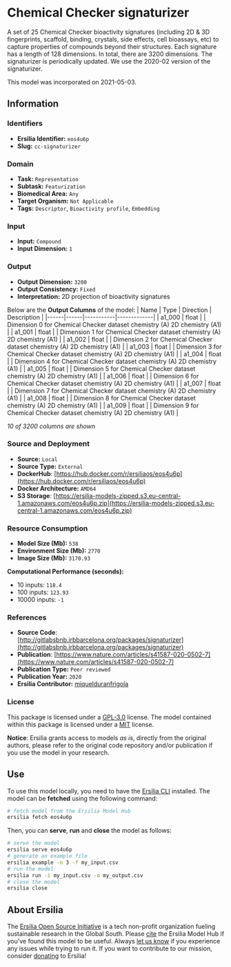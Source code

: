# Chemical Checker signaturizer

A set of 25 Chemical Checker bioactivity signatures (including 2D & 3D fingerprints, scaffold, binding, crystals, side effects, cell bioassays, etc) to capture properties of compounds beyond their structures. Each signature has a length of 128 dimensions. In total, there are 3200 dimensions. The signaturizer is periodically updated. We use the 2020-02 version of the signaturizer.

This model was incorporated on 2021-05-03.

## Information
### Identifiers
- **Ersilia Identifier:** `eos4u6p`
- **Slug:** `cc-signaturizer`

### Domain
- **Task:** `Representation`
- **Subtask:** `Featurization`
- **Biomedical Area:** `Any`
- **Target Organism:** `Not Applicable`
- **Tags:** `Descriptor`, `Bioactivity profile`, `Embedding`

### Input
- **Input:** `Compound`
- **Input Dimension:** `1`

### Output
- **Output Dimension:** `3200`
- **Output Consistency:** `Fixed`
- **Interpretation:** 2D projection of bioactivity signatures

Below are the **Output Columns** of the model:
| Name | Type | Direction | Description |
|------|------|-----------|-------------|
| a1_000 | float |  | Dimension 0 for Chemical Checker dataset chemistry (A) 2D chemistry (A1) |
| a1_001 | float |  | Dimension 1 for Chemical Checker dataset chemistry (A) 2D chemistry (A1) |
| a1_002 | float |  | Dimension 2 for Chemical Checker dataset chemistry (A) 2D chemistry (A1) |
| a1_003 | float |  | Dimension 3 for Chemical Checker dataset chemistry (A) 2D chemistry (A1) |
| a1_004 | float |  | Dimension 4 for Chemical Checker dataset chemistry (A) 2D chemistry (A1) |
| a1_005 | float |  | Dimension 5 for Chemical Checker dataset chemistry (A) 2D chemistry (A1) |
| a1_006 | float |  | Dimension 6 for Chemical Checker dataset chemistry (A) 2D chemistry (A1) |
| a1_007 | float |  | Dimension 7 for Chemical Checker dataset chemistry (A) 2D chemistry (A1) |
| a1_008 | float |  | Dimension 8 for Chemical Checker dataset chemistry (A) 2D chemistry (A1) |
| a1_009 | float |  | Dimension 9 for Chemical Checker dataset chemistry (A) 2D chemistry (A1) |

_10 of 3200 columns are shown_
### Source and Deployment
- **Source:** `Local`
- **Source Type:** `External`
- **DockerHub**: [https://hub.docker.com/r/ersiliaos/eos4u6p](https://hub.docker.com/r/ersiliaos/eos4u6p)
- **Docker Architecture:** `AMD64`
- **S3 Storage**: [https://ersilia-models-zipped.s3.eu-central-1.amazonaws.com/eos4u6p.zip](https://ersilia-models-zipped.s3.eu-central-1.amazonaws.com/eos4u6p.zip)

### Resource Consumption
- **Model Size (Mb):** `538`
- **Environment Size (Mb):** `2770`
- **Image Size (Mb):** `3170.93`

**Computational Performance (seconds):**
- 10 inputs: `118.4`
- 100 inputs: `123.93`
- 10000 inputs: `-1`

### References
- **Source Code**: [http://gitlabsbnb.irbbarcelona.org/packages/signaturizer](http://gitlabsbnb.irbbarcelona.org/packages/signaturizer)
- **Publication**: [https://www.nature.com/articles/s41587-020-0502-7](https://www.nature.com/articles/s41587-020-0502-7)
- **Publication Type:** `Peer reviewed`
- **Publication Year:** `2020`
- **Ersilia Contributor:** [miquelduranfrigola](https://github.com/miquelduranfrigola)

### License
This package is licensed under a [GPL-3.0](https://github.com/ersilia-os/ersilia/blob/master/LICENSE) license. The model contained within this package is licensed under a [MIT](LICENSE) license.

**Notice**: Ersilia grants access to models _as is_, directly from the original authors, please refer to the original code repository and/or publication if you use the model in your research.


## Use
To use this model locally, you need to have the [Ersilia CLI](https://github.com/ersilia-os/ersilia) installed.
The model can be **fetched** using the following command:
```bash
# fetch model from the Ersilia Model Hub
ersilia fetch eos4u6p
```
Then, you can **serve**, **run** and **close** the model as follows:
```bash
# serve the model
ersilia serve eos4u6p
# generate an example file
ersilia example -n 3 -f my_input.csv
# run the model
ersilia run -i my_input.csv -o my_output.csv
# close the model
ersilia close
```

## About Ersilia
The [Ersilia Open Source Initiative](https://ersilia.io) is a tech non-profit organization fueling sustainable research in the Global South.
Please [cite](https://github.com/ersilia-os/ersilia/blob/master/CITATION.cff) the Ersilia Model Hub if you've found this model to be useful. Always [let us know](https://github.com/ersilia-os/ersilia/issues) if you experience any issues while trying to run it.
If you want to contribute to our mission, consider [donating](https://www.ersilia.io/donate) to Ersilia!
